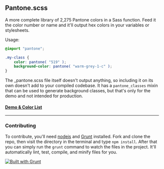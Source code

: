## Pantone.scss

A more complete library of 2,275 Pantone colors in a Sass function. Feed it the color number or name and it'll output hex colors in your variables or stylesheets.

Usage:

```scss
@import "pantone";

.my-class {
	color: pantone( "519" );
	background-color: pantone( "warm-grey-1-c" );
}
```

The _pantone.scss file itself doesn't output anything, so including it on its own doesn't add to your compiled codebase. It has a `pantone_classes` mixin that can be used to generate background classes, but that's only for the demo and not intended for production.

#### [Demo &amp; Color List](http://pantone4sass.com/)

*****

### Contributing

To contribute, you'll need [nodejs](http://nodejs.org/) and [Grunt](http://gruntjs.com/) installed. Fork and clone the repo, then visit the directory in the terminal and type `npm install`. After that you can simply run the `grunt` command to watch the files in the project. It'll automatically lint, test, compile, and minify files for you.

[![Built with Grunt](https://cdn.gruntjs.com/builtwith.png)](http://gruntjs.com/)
